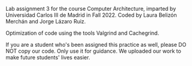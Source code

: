 Lab assignment 3 for the course Computer Architecture, imparted by Universidad Carlos III de Madrid in Fall 2022. Coded by Laura Belizón Merchán and Jorge Lázaro Ruiz.

Optimization of code using the tools Valgrind and Cachegrind.

If you are a student who's been assigned this practice as well, please DO NOT copy our code. Only use it for guidance. We uploaded our work to make future students' lives easier.

